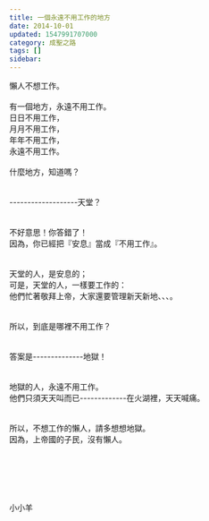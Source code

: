 ```yaml
---
title: 一個永遠不用工作的地方
date: 2014-10-01
updated: 1547991707000
category: 成聖之路
tags: []
sidebar: 
---
```


<p>懶人不想工作。<br/><br/>有一個地方，永遠不用工作。<br/>日日不用工作，<br/>月月不用工作，<br/>年年不用工作，<br/>永遠不用工作。<br/><br/><!--more-->什麼地方，知道嗎？<br/><br/><br/>-------------------天堂？<br/><br/><br/>不好意思！你答錯了！<br/>因為，你已經把『安息』當成『不用工作』。<br/><br/><br/>天堂的人，是安息的；<br/>可是，天堂的人，一樣要工作的：<br/>他們忙著敬拜上帝，大家還要管理新天新地、、、。<br/><br/><br/>所以，到底是哪裡不用工作？<br/><br/><br/>答案是--------------地獄！<br/><br/><br/>地獄的人，永遠不用工作。<br/>他們只須天天叫而已-------------在火湖裡，天天喊痛。<br/><br/><br/>所以，不想工作的懶人，請多想想地獄。<br/>因為，上帝國的子民，沒有懶人。<br/><br/><br/><br/><br/><br/><br/>小小羊<br/><br/><br/><br/><br/><br/></p>